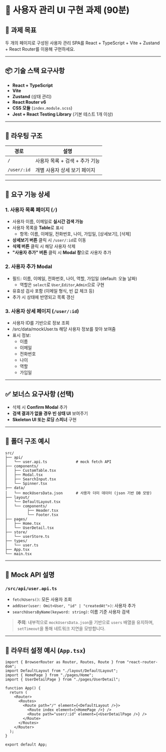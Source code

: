 # 🧪 사용자 관리 UI 구현 과제 (90분)

## 🎯 과제 목표

두 개의 페이지로 구성된 사용자 관리 SPA를 React + TypeScript + Vite + Zustand + React Router를 이용해 구현하세요.

---

## 📦 기술 스택 요구사항

- **React + TypeScript**
- **Vite**
- **Zustand** (상태 관리)
- **React Router v6**
- **CSS 모듈** (`index.module.scss`)
- **Jest + React Testing Library** (기본 테스트 1개 이상)

---

## 🧭 라우팅 구조

| 경로        | 설명                           |
| ----------- | ------------------------------ |
| `/`         | 사용자 목록 + 검색 + 추가 기능 |
| `/user/:id` | 개별 사용자 상세 보기 페이지   |

---

## 📄 요구 기능 상세

### 1. 사용자 목록 페이지 (`/`)

- 사용자 이름, 이메일로 **실시간 검색 가능**
- 사용자 목록을 **Table**로 표시
  - 항목: 이름, 이메일, 전화번호, 나이, 가입일, [상세보기], [삭제]
- **상세보기 버튼** 클릭 시 `/user/:id`로 이동
- **삭제 버튼** 클릭 시 해당 사용자 삭제
- **"사용자 추가" 버튼** 클릭 시 **Modal 창**으로 사용자 추가

### 2. 사용자 추가 Modal

- 필드: 이름, 이메일, 전화번호, 나이, 역할, 가입일 (default: 오늘 날짜)
  - 역할은 `select`로 `User`,`Editor`,`Admin`으로 구현
- 유효성 검사 포함 (이메일 형식, 빈 값 체크 등)
- 추가 시 상태에 반영되고 목록 갱신

### 3. 사용자 상세 페이지 (`/user/:id`)

- 사용자 ID를 기반으로 정보 조회
- /src/data/mockUser.ts 해당 사용자 정보를 찾아 보여줌
- 표시 정보:
  - 이름
  - 이메일
  - 전화번호
  - 나이
  - 역할
  - 가입일

---

## ✅ 보너스 요구사항 (선택)

- 삭제 시 **Confirm Modal** 추가
- **검색 결과가 없을 경우 빈 상태 UI** 보여주기
- **Skeleton UI 또는 로딩 스피너** 구현

---

## 📁 폴더 구조 예시

```
src/
├── api/
│   └── user.api.ts             # mock fetch API
├── components/
│   ├── CustomTable.tsx
│   ├── Modal.tsx
│   ├── SearchInput.tsx
│   └── Spinner.tsx
├── data/
│   └── mockUsersData.json      # 사용자 더미 데이터 (json 기반 DB 모방)
├── layout/
│   └── DefaultLayout.tsx
│   └── components/
│         ├── Header.tsx
│         └── Footer.tsx
├── pages/
│   ├── Home.tsx
│   └── UserDetail.tsx
├── store/
│   └── userStore.ts
├── types/
│   └── user.ts
├── App.tsx
└── main.tsx
```

---

## 📡 Mock API 설명

### `/src/api/user.api.ts`

- `fetchUsers()`: 모든 사용자 조회
- `addUser(user: Omit<User, "id" | "createdAt">)`: 사용자 추가
- `searchUsersByName(keyword: string)`: 이름 기준 사용자 검색

> **주의**: 내부적으로 `mockUsersData.json`을 기반으로 `users` 배열을 유지하며, `setTimeout`을 통해 네트워크 지연을 모방합니다.

---

## 🔁 라우터 설정 예시 (`App.tsx`)

```
import { BrowserRouter as Router, Routes, Route } from "react-router-dom";
import DefaultLayout from "./layout/DefaultLayout";
import { HomePage } from "./pages/Home";
import { UserDetailPage } from "./pages/UserDetail";

function App() {
  return (
    <Router>
      <Routes>
        <Route path="/" element={<DefaultLayout />}>
          <Route index element={<HomePage />} />
          <Route path="user/:id" element={<UserDetailPage />} />
        </Route>
      </Routes>
    </Router>
  );
}

export default App;
```
